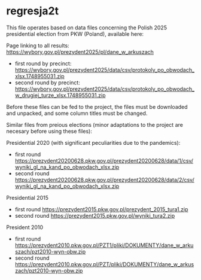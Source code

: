 # regresja2t
This file operates based on data files concerning the Polish 2025 presidential election from PKW (Poland), available here:

Page linking to all results:
https://wybory.gov.pl/prezydent2025/pl/dane_w_arkuszach
  - first round by precinct:
https://wybory.gov.pl/prezydent2025/data/csv/protokoly_po_obwodach_xlsx.1748955031.zip
  - second round by precinct:
https://wybory.gov.pl/prezydent2025/data/csv/protokoly_po_obwodach_w_drugiej_turze_xlsx.1748955031.zip

Before these files can be fed to the project, the files must be downloaded and unpacked, and some column titles must be changed.


Similar files from preious elections (minor adaptations to the project are necesary before using these files):


Presidential 2020 (with significant peculiarities due to the pandemics):

- first round https://prezydent20200628.pkw.gov.pl/prezydent20200628/data/1/csv/wyniki_gl_na_kand_po_obwodach_xlsx.zip
 - second round https://prezydent20200628.pkw.gov.pl/prezydent20200628/data/2/csv/wyniki_gl_na_kand_po_obwodach_xlsx.zip

Presidential 2015
 - first round https://prezydent2015.pkw.gov.pl/prezydent_2015_tura1.zip
 - second round https://prezydent2015.pkw.gov.pl/wyniki_tura2.zip

President 2010
 - first round https://prezydent2010.pkw.gov.pl/PZT1/pliki/DOKUMENTY/dane_w_arkuszach/pzt2010-wyn-obw.zip
 - second round https://prezydent2010.pkw.gov.pl/PZT/pliki/DOKUMENTY/dane_w_arkuszach/pzt2010-wyn-obw.zip

